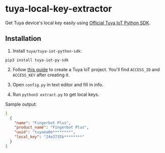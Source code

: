 # tuya-local-key-extractor
Get Tuya device's local key easily using [Official Tuya IoT Python SDK](https://github.com/tuya/tuya-iot-python-sdk).

## Installation
1. Install `tuya/tuya-iot-python-sdk`:
  ```
  pip3 install tuya-iot-py-sdk
  ```

2. Follow [this guide](https://www.home-assistant.io/integrations/tuya/) to create a Tuya IoT project. You'll find `ACCESS_ID` and `ACCESS_KEY` after creating it.

3. Open `config.py` in text editor and fill in info.

4. Run `python3 extract.py` to get local keys.

Sample output:
```json
[
  {
    "name": "Fingerbot Plus",
    "product_name": "Fingerbot Plus",
    "uuid": "tuyaea0e********",
    "local_key": "24e3735b********"
  }
]
```
